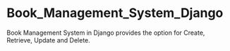 # Book_Management_System_Django
Book Management System in Django provides the option for Create, Retrieve, Update and Delete.
